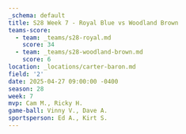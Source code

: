 ```yaml
---
_schema: default
title: S28 Week 7 - Royal Blue vs Woodland Brown
teams-score:
  - team: _teams/s28-royal.md
    score: 34
  - team: _teams/s28-woodland-brown.md
    score: 6
location: _locations/carter-baron.md
field: '2'
date: 2025-04-27 09:00:00 -0400
season: 28
week: 7
mvp: Cam M., Ricky H.
game-ball: Vinny V., Dave A.
sportsperson: Ed A., Kirt S.
---
```

